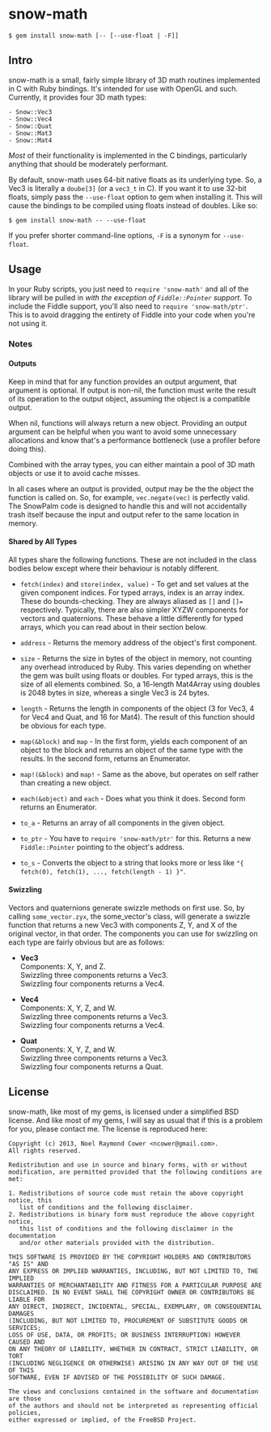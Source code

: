 # snow-math

    $ gem install snow-math [-- [--use-float | -F]]



## Intro

snow-math is a small, fairly simple library of 3D math routines implemented in
C with Ruby bindings. It's intended for use with OpenGL and such. Currently, it
provides four 3D math types:

    - Snow::Vec3
    - Snow::Vec4
    - Snow::Quat
    - Snow::Mat3
    - Snow::Mat4

_Most_ of their functionality is implemented in the C bindings, particularly
anything that should be moderately performant.

By default, snow-math uses 64-bit native floats as its underlying type. So, a
Vec3 is literally a `doube[3]` (or a `vec3_t` in C). If you want it to use
32-bit floats, simply pass the `--use-float` option to gem when installing it.
This will cause the bindings to be compiled using floats instead of doubles.
Like so:

    $ gem install snow-math -- --use-float

If you prefer shorter command-line options, `-F` is a synonym for `--use-float`.


## Usage

In your Ruby scripts, you just need to `require 'snow-math'` and all of the
library will be pulled in _with the exception of `Fiddle::Pointer` support_.
To include the Fiddle support, you'll also need to `require 'snow-math/ptr'`.
This is to avoid dragging the entirety of Fiddle into your code when you're not
using it.


### Notes

#### Outputs

Keep in mind that for any function provides an output argument, that argument
is optional. If output is non-nil, the function must write the result of its
operation to the output object, assuming the object is a compatible output.

When nil, functions will always return a new object. Providing an output
argument can be helpful when you want to avoid some unnecessary allocations
and know that's a performance bottleneck (use a profiler before doing this).

Combined with the array types, you can either maintain a pool of 3D math
objects or use it to avoid cache misses.

In all cases where an output is provided, output may be the the object the
function is called on. So, for example, `vec.negate(vec)` is perfectly valid.
The SnowPalm code is designed to handle this and will not accidentally trash
itself because the input and output refer to the same location in memory.


#### Shared by All Types

All types share the following functions. These are not included in the class
bodies below except where their behaviour is notably different.


- `fetch(index)` and `store(index, value)` - To get and set values at the given
    component indices. For typed arrays, index is an array index. These do
    bounds-checking. They are always aliased as `[]` and `[]=` respectively.
    Typically, there are also simpler XYZW components for vectors and
    quaternions. These behave a little differently for typed arrays, which you
    can read about in their section below.

- `address` - Returns the memory address of the object's first component.

- `size` - Returns the size in bytes of the object in memory, not counting any
    overhead introduced by Ruby. This varies depending on whether the gem was
    built using floats or doubles. For typed arrays, this is the size of all
    elements combined. So, a 16-length Mat4Array using doubles is 2048 bytes in
    size, whereas a single Vec3 is 24 bytes.

- `length` - Returns the length in components of the object (3 for Vec3, 4 for
    Vec4 and Quat, and 16 for Mat4). The result of this function should be
    obvious for each type.

- `map(&block)` and `map` - In the first form, yields each component of an
    object to the block and returns an object of the same type with the results.
    In the second form, returns an Enumerator.

- `map!(&block)` and `map!` - Same as the above, but operates on self rather
    than creating a new object.

- `each(&object)` and `each` - Does what you think it does. Second form returns
    an Enumerator.

- `to_a` - Returns an array of all components in the given object.

- `to_ptr` - You have to `require 'snow-math/ptr'` for this. Returns a new
    `Fiddle::Pointer` pointing to the object's address.

- `to_s` - Converts the object to a string that looks more or less like
    `"{ fetch(0), fetch(1), ..., fetch(length - 1) }"`.


#### Swizzling

Vectors and quaternions generate swizzle methods on first use. So, by calling
`some_vector.zyx`, the some_vector's class, will generate a swizzle function
that returns a new Vec3 with components Z, Y, and X of the original vector, in
that order. The components you can use for swizzling on each type are fairly
obvious but are as follows:

- __Vec3__  
    Components: X, Y, and Z.  
    Swizzling three components returns a Vec3.  
    Swizzling four components returns a Vec4.

- __Vec4__  
    Components: X, Y, Z, and W.  
    Swizzling three components returns a Vec3.  
    Swizzling four components returns a Vec4.

- __Quat__  
    Components: X, Y, Z, and W.  
    Swizzling three components returns a Vec3.  
    Swizzling four components returns a Quat.



## License

snow-math, like most of my gems, is licensed under a simplified BSD license.
And like most of my gems, I will say as usual that if this is a problem for
you, please contact me. The license is reproduced here:

    Copyright (c) 2013, Noel Raymond Cower <ncower@gmail.com>.
    All rights reserved.

    Redistribution and use in source and binary forms, with or without
    modification, are permitted provided that the following conditions are met:

    1. Redistributions of source code must retain the above copyright notice, this
       list of conditions and the following disclaimer. 
    2. Redistributions in binary form must reproduce the above copyright notice,
       this list of conditions and the following disclaimer in the documentation
       and/or other materials provided with the distribution. 

    THIS SOFTWARE IS PROVIDED BY THE COPYRIGHT HOLDERS AND CONTRIBUTORS "AS IS" AND
    ANY EXPRESS OR IMPLIED WARRANTIES, INCLUDING, BUT NOT LIMITED TO, THE IMPLIED
    WARRANTIES OF MERCHANTABILITY AND FITNESS FOR A PARTICULAR PURPOSE ARE
    DISCLAIMED. IN NO EVENT SHALL THE COPYRIGHT OWNER OR CONTRIBUTORS BE LIABLE FOR
    ANY DIRECT, INDIRECT, INCIDENTAL, SPECIAL, EXEMPLARY, OR CONSEQUENTIAL DAMAGES
    (INCLUDING, BUT NOT LIMITED TO, PROCUREMENT OF SUBSTITUTE GOODS OR SERVICES;
    LOSS OF USE, DATA, OR PROFITS; OR BUSINESS INTERRUPTION) HOWEVER CAUSED AND
    ON ANY THEORY OF LIABILITY, WHETHER IN CONTRACT, STRICT LIABILITY, OR TORT
    (INCLUDING NEGLIGENCE OR OTHERWISE) ARISING IN ANY WAY OUT OF THE USE OF THIS
    SOFTWARE, EVEN IF ADVISED OF THE POSSIBILITY OF SUCH DAMAGE.

    The views and conclusions contained in the software and documentation are those
    of the authors and should not be interpreted as representing official policies,
    either expressed or implied, of the FreeBSD Project.
